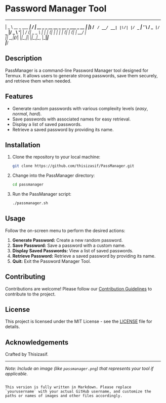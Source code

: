 # Password Manager Tool

 ____               __  __                                   
|  _ \ __ _ ___ ___|  \/  | __ _ _ __   __ _  __ _  ___ _ __ 
| |_) / _` / __/ __| |\/| |/ _` | '_ \ / _` |/ _` |/ _ \ '__|
|  __/ (_| \__ \__ \ |  | | (_| | | | | (_| | (_| |  __/ |   
|_|   \__,_|___/___/_|  |_|\__,_|_| |_|\__,_|\__, |\___|_|   
                                             |___/           

## Description

PassManager is a command-line Password Manager tool designed for Termux. It allows users to generate strong passwords, save them securely, and retrieve them when needed.

## Features

- Generate random passwords with various complexity levels (*easy*, *normal*, *hard*).
- Save passwords with associated names for easy retrieval.
- Display a list of saved passwords.
- Retrieve a saved password by providing its name.

## Installation

1. Clone the repository to your local machine:

   ```bash
   git clone https://github.com/thisizasif/PassManager.git
   ```

2. Change into the PassManager directory:

   ```bash
   cd passmanager
   ```

3. Run the PassManager script:

   ```bash
   ./passmanager.sh
   ```

## Usage

Follow the on-screen menu to perform the desired actions:

1. **Generate Password:** Create a new random password.
2. **Save Password:** Save a password with a custom name.
3. **Display Saved Passwords:** View a list of saved passwords.
4. **Retrieve Password:** Retrieve a saved password by providing its name.
5. **Quit:** Exit the Password Manager Tool.

## Contributing

Contributions are welcome! Please follow our [Contribution Guidelines](CONTRIBUTING.md) to contribute to the project.

## License

This project is licensed under the MIT License - see the [LICENSE](LICENSE) file for details.

## Acknowledgements

Crafted by Thisizasif.

---

*Note: Include an image (like `passmanager.png`) that represents your tool if applicable.*
```

This version is fully written in Markdown. Please replace `yourusername` with your actual GitHub username, and customize the paths or names of images and other files accordingly.
